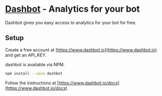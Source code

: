 # [Dashbot](http://dashbot.io) - Analytics for your bot

Dashbot gives you easy access to analytics for your bot for free.

## Setup

Create a free account at [https://www.dashbot.io](https://www.dashbot.io) and get an API_KEY.

dashbot is available via NPM.

```bash
npm install --save dashbot
```

Follow the instructions at [https://www.dashbot.io/docs](https://www.dashbot.io/docs)
